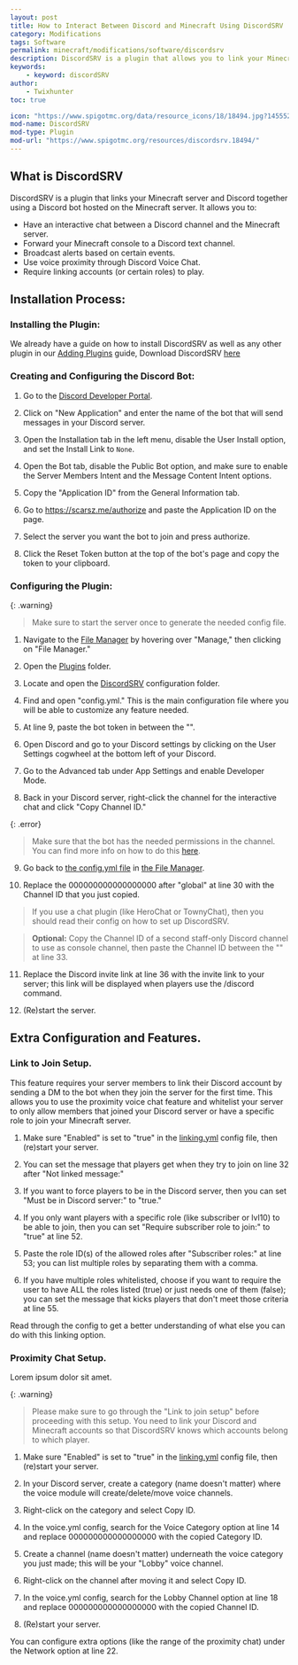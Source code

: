 ```yaml
---
layout: post
title: How to Interact Between Discord and Minecraft Using DiscordSRV
category: Modifications
tags: Software
permalink: minecraft/modifications/software/discordsrv
description: DiscordSRV is a plugin that allows you to link your Minecraft server and Discord server together.
keywords:
    - keyword: discordSRV
author:
    - Twixhunter
toc: true

icon: "https://www.spigotmc.org/data/resource_icons/18/18494.jpg?1455529290"
mod-name: DiscordSRV
mod-type: Plugin
mod-url: "https://www.spigotmc.org/resources/discordsrv.18494/"
---
```

## What is DiscordSRV
DiscordSRV is a plugin that links your Minecraft server and Discord together using a Discord bot hosted on the Minecraft server.
It allows you to:
- Have an interactive chat between a Discord channel and the Minecraft server.
- Forward your Minecraft console to a Discord text channel.
- Broadcast alerts based on certain events.
- Use voice proximity through Discord Voice Chat.
- Require linking accounts (or certain roles) to play.

## Installation Process:

### Installing the Plugin:
We already have a guide on how to install DiscordSRV as well as any other plugin in our [Adding Plugins](/minecraft/modifications/general/adding-plugins) guide, Download DiscordSRV [here](https://get.discordsrv.com)

### Creating and Configuring the Discord Bot:
1. Go to the [Discord Developer Portal](https://discord.com/developers/applications/).

2. Click on "New Application" and enter the name of the bot that will send messages in your Discord server.

3. Open the Installation tab in the left menu, disable the User Install option, and set the Install Link to `None`.

4. Open the Bot tab, disable the Public Bot option, and make sure to enable the Server Members Intent and the Message Content Intent options.

5. Copy the "Application ID" from the General Information tab.

6. Go to https://scarsz.me/authorize and paste the Application ID on the page.

7. Select the server you want the bot to join and press authorize.

8. Click the Reset Token button at the top of the bot's page and copy the token to your clipboard.

### Configuring the Plugin:
{: .warning}
> Make sure to start the server once to generate the needed config file.

1. Navigate to the [File Manager](https://client.falixnodes.net/server/filemanager) by hovering over "Manage," then clicking on "File Manager."

2. Open the [Plugins](https://client.falixnodes.net/server/filemanager?dir=/plugins/) folder.

3. Locate and open the [DiscordSRV](https://client.falixnodes.net/server/filemanager?dir=/plugins/DiscordSRV/) configuration folder.

4. Find and open "config.yml." This is the main configuration file where you will be able to customize any feature needed.

5. At line 9, paste the bot token in between the "".

6. Open Discord and go to your Discord settings by clicking on the User Settings cogwheel at the bottom left of your Discord.

7. Go to the Advanced tab under App Settings and enable Developer Mode.

8. Back in your Discord server, right-click the channel for the interactive chat and click "Copy Channel ID."

{: .error}
> Make sure that the bot has the needed permissions in the channel. You can find more info on how to do this [here](https://docs.discordsrv.com/installation/initial-setup/#give-the-bot-the-discord-permissions-it-needs-to-run).

9. Go back to [the config.yml file](https://client.falixnodes.net/server/edit?path=/plugins/DiscordSRV/config.yml&file=config.yml&mime=text/plain) in [the File Manager](https://client.falixnodes.net/server/filemanager?dir=/plugins/DiscordSRV/).

10. Replace the 000000000000000000 after "global" at line 30 with the Channel ID that you just copied.

> If you use a chat plugin (like HeroChat or TownyChat), then you should read their config on how to set up DiscordSRV.

> <strong>Optional:</strong> Copy the Channel ID of a second staff-only Discord channel to use as console channel, then paste the Channel ID between the "" at line 33.

11. Replace the Discord invite link at line 36 with the invite link to your server; this link will be displayed when players use the /discord command.

12. (Re)start the server.

## Extra Configuration and Features.
### Link to Join Setup.

This feature requires your server members to link their Discord account by sending a DM to the bot when they join the server for the first time. This allows you to use the proximity voice chat feature and whitelist your server to only allow members that joined your Discord server or have a specific role to join your Minecraft server.

1. Make sure "Enabled" is set to "true" in the [linking.yml](https://client.falixnodes.net/server/edit?path=/plugins/DiscordSRV/linking.yml&file=linking.yml&mime=text/plain) config file, then (re)start your server.

2. You can set the message that players get when they try to join on line 32 after "Not linked message:"

3. If you want to force players to be in the Discord server, then you can set "Must be in Discord server:" to "true."

4. If you only want players with a specific role (like subscriber or lvl10) to be able to join, then you can set "Require subscriber role to join:" to "true" at line 52.

5. Paste the role ID(s) of the allowed roles after "Subscriber roles:" at line 53; you can list multiple roles by separating them with a comma.

6. If you have multiple roles whitelisted, choose if you want to require the user to have ALL the roles listed (true) or just needs one of them (false); you can set the message that kicks players that don't meet those criteria at line 55.

Read through the config to get a better understanding of what else you can do with this linking option.

### Proximity Chat Setup.
Lorem ipsum dolor sit amet.

{: .warning}
> Please make sure to go through the "Link to join setup" before proceeding with this setup. You need to link your Discord and Minecraft accounts so that DiscordSRV knows which accounts belong to which player.

1. Make sure "Enabled" is set to "true" in the [linking.yml](https://client.falixnodes.net/server/edit?path=/plugins/DiscordSRV/linking.yml&file=linking.yml&mime=text/plain) config file, then (re)start your server.

2. In your Discord server, create a category (name doesn't matter) where the voice module will create/delete/move voice channels.

3. Right-click on the category and select Copy ID.

4. In the voice.yml config, search for the Voice Category option at line 14 and replace 000000000000000000 with the copied Category ID.

5. Create a channel (name doesn't matter) underneath the voice category you just made; this will be your "Lobby" voice channel.

6. Right-click on the channel after moving it and select Copy ID.

7. In the voice.yml config, search for the Lobby Channel option at line 18 and replace 000000000000000000 with the copied Channel ID.

8. (Re)start your server.

You can configure extra options (like the range of the proximity chat) under the Network option at line 22.